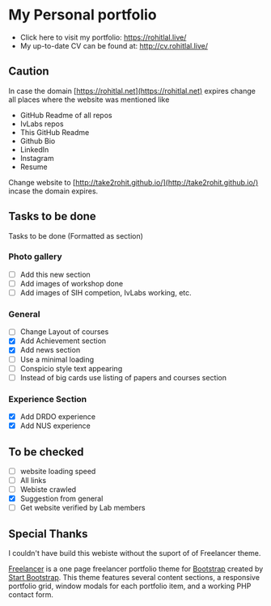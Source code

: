 # My Personal portfolio

- Click here to visit my portfolio: https://rohitlal.live/
- My up-to-date CV can be found at: http://cv.rohitlal.live/

## Caution

In case the domain [https://rohitlal.net](https://rohitlal.net) expires change all places where the website was mentioned like

- GitHub Readme of all repos
- IvLabs repos
- This GitHub Readme
- Github Bio
- LinkedIn
- Instagram
- Resume

Change website to [http://take2rohit.github.io/](http://take2rohit.github.io/) incase the domain expires.

## Tasks to be done
Tasks to be done (Formatted as section)

### Photo gallery 
- [ ] Add this new section
- [ ] Add images of workshop done 
- [ ] Add images of SIH competion, IvLabs working, etc.

### General
- [ ] Change Layout of courses  
- [x] Add Achievement section
- [x] Add news section
- [ ] Use a minimal loading
- [ ] Conspicio style text appearing
- [ ] Instead of big cards use listing of papers and courses section

### Experience Section
- [x] Add DRDO experience
- [x] Add NUS experience

## To be checked

- [ ] website loading speed
- [ ] All links
- [ ] Webiste crawled
- [x] Suggestion from general
- [ ] Get website verified by Lab members

## Special Thanks

I couldn't have build this webiste without the suport of of Freelancer theme.

[Freelancer](http://startbootstrap.com/template-overviews/freelancer/) is a one page freelancer portfolio theme for [Bootstrap](http://getbootstrap.com/) created by [Start Bootstrap](http://startbootstrap.com/). This theme features several content sections, a responsive portfolio grid, window modals for each portfolio item, and a working PHP contact form.
